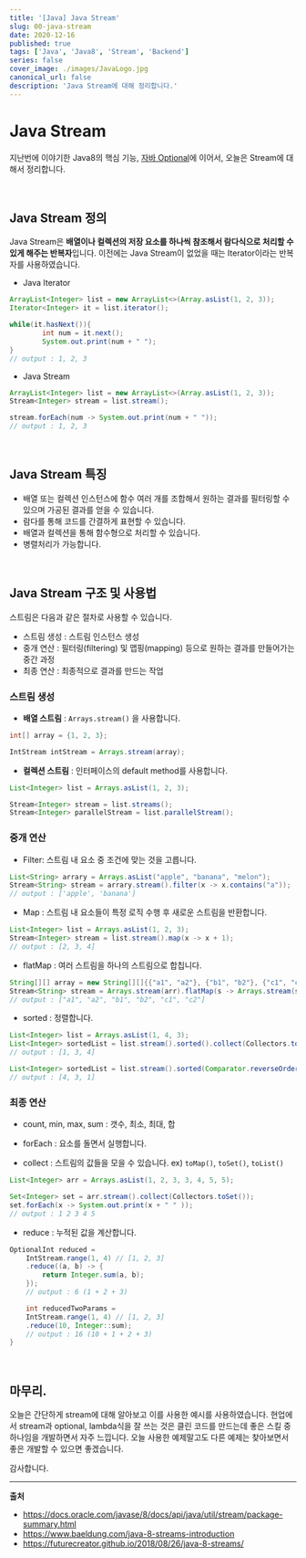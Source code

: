```yaml
---
title: '[Java] Java Stream'
slug: 00-java-stream
date: 2020-12-16
published: true
tags: ['Java', 'Java8', 'Stream', 'Backend']
series: false
cover_image: ./images/JavaLogo.jpg
canonical_url: false
description: 'Java Stream에 대해 정리합니다.'
---
```


# Java Stream

지난번에 이야기한 Java8의 핵심 기능, [자바 Optional](https://Azderica.github.io/00-java-lambda/)에 이어서, 오늘은 Stream에 대해서 정리합니다.

<br/>

## Java Stream 정의

Java Stream은 **배열이나 컬렉션의 저장 요소를 하나씩 참조해서 람다식으로 처리할 수 있게 해주는 반복자**입니다. 이전에는 Java Stream이 없었을 때는 Iterator이라는 반복자를 사용하였습니다.

- Java Iterator

```java
ArrayList<Integer> list = new ArrayList<>(Array.asList(1, 2, 3));
Iterator<Integer> it = list.iterator();

while(it.hasNext()){
        int num = it.next();
        System.out.print(num + " ");
}
// output : 1, 2, 3
```

- Java Stream

```java
ArrayList<Integer> list = new ArrayList<>(Array.asList(1, 2, 3));
Stream<Integer> stream = list.stream();

stream.forEach(num -> System.out.print(num + " "));
// output : 1, 2, 3
```

<br/>

## Java Stream 특징

- 배열 또는 컬렉션 인스턴스에 함수 여러 개를 조합해서 원하는 결과를 필터링할 수 있으며 가공된 결과를 얻을 수 있습니다.
- 람다를 통해 코드를 간결하게 표현할 수 있습니다.
- 배열과 컬렉션을 통해 함수형으로 처리할 수 있습니다.
- 병렬처리가 가능합니다.

<br/>

## Java Stream 구조 및 사용법

스트림은 다음과 같은 절차로 사용할 수 있습니다.

- 스트림 생성 : 스트림 인스턴스 생성
- 중개 연산 : 필터링(filtering) 및 맵핑(mapping) 등으로 원하는 결과를 만들어가는 중간 과정
- 최종 연산 : 최종적으로 결과를 만드는 작업

### 스트림 생성

- **배열 스트림** : `Arrays.stream()` 을 사용합니다.

```java
int[] array = {1, 2, 3};

IntStream intStream = Arrays.stream(array);
```

- **컬렉션 스트림** : 인터페이스의 default method를 사용합니다.

```java
List<Integer> list = Arrays.asList(1, 2, 3);

Stream<Integer> stream = list.streams();
Stream<Integer> parallelStream = list.parallelStream();
```

### 중개 연산

- Filter: 스트림 내 요소 중 조건에 맞는 것을 고릅니다.

```java
List<String> arrary = Arrays.asList("apple", "banana", "melon");
Stream<String> stream = arrary.stream().filter(x -> x.contains("a"));
// output : ['apple', 'banana']
```

- Map : 스트림 내 요소들이 특정 로직 수행 후 새로운 스트림을 반환합니다.

```java
List<Integer> list = Arrays.asList(1, 2, 3);
Stream<Integer> stream = list.stream().map(x -> x + 1);
// output : [2, 3, 4]
```

- flatMap : 여러 스트림을 하나의 스트림으로 합칩니다.

```java
String[][] array = new String[][]{{"a1", "a2"}, {"b1", "b2"}, {"c1", "c2"}};
Stream<String> stream = Arrays.stream(arr).flatMap(s -> Arrays.stream(s));
// output : ["a1", "a2", "b1", "b2", "c1", "c2"]
```

- sorted : 정렬합니다.

```java
List<Integer> list = Arrays.asList(1, 4, 3);
List<Integer> sortedList = list.stream().sorted().collect(Collectors.toList()); // 오름차순
// output : [1, 3, 4]

List<Integer> sortedList = list.stream().sorted(Comparator.reverseOrder()).collect(Collectors.toList()); // 내림차순
// output : [4, 3, 1]
```

### 최종 연산

- count, min, max, sum : 갯수, 최소, 최대, 합

- forEach : 요소를 돌면서 실행합니다.

- collect : 스트림의 값들을 모을 수 있습니다. ex) `toMap()`, `toSet()`, `toList()`

```java
List<Integer> arr = Arrays.asList(1, 2, 3, 3, 4, 5, 5);

Set<Integer> set = arr.stream().collect(Collectors.toSet());
set.forEach(x -> System.out.print(x + " " ));
// output : 1 2 3 4 5
```

- reduce : 누적된 값을 계산합니다.

```java
OptionalInt reduced =
    IntStream.range(1, 4) // [1, 2, 3]
    .reduce((a, b) -> {
        return Integer.sum(a, b);
    });
    // output : 6 (1 + 2 + 3)

    int reducedTwoParams =
    IntStream.range(1, 4) // [1, 2, 3]
    .reduce(10, Integer::sum);
    // output : 16 (10 + 1 + 2 + 3)
}
```

<br/>

## 마무리.

오늘은 간단하게 stream에 대해 알아보고 이를 사용한 예시를 사용하였습니다. 현업에서 stream과 optional, lambda식을 잘 쓰는 것은 클린 코드를 만드는데 좋은 스킬 중 하나임을 개발하면서 자주 느낍니다. 오늘 사용한 예제말고도 다른 예제는 찾아보면서 좋은 개발할 수 있으면 좋겠습니다.

감사합니다.

---

**출처**

- https://docs.oracle.com/javase/8/docs/api/java/util/stream/package-summary.html
- https://www.baeldung.com/java-8-streams-introduction
- https://futurecreator.github.io/2018/08/26/java-8-streams/
